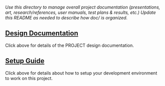 *Use this directory to manage overall project documentation (presentations, art, research/references, user manuals, test plans & results, etc.) Update this README as needed to describe how doc/ is organized.*




## [Design Documentation](DesignDoc.md)

Click above for details of the PROJECT design documentation.


## [Setup Guide](SetupGuide.md)

Click above for details about how to setup your development environment to work on this project.
